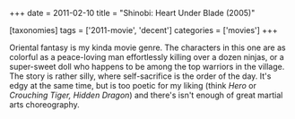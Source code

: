 +++
date = 2011-02-10
title = "Shinobi: Heart Under Blade (2005)"

[taxonomies]
tags = ['2011-movie', 'decent']
categories = ['movies']
+++

Oriental fantasy is my kinda movie genre. The characters in this one are
as colorful as a peace-loving man effortlessly killing over a dozen
ninjas, or a super-sweet doll who happens to be among the top warriors
in the village. The story is rather silly, where self-sacrifice is the
order of the day. It's edgy at the same time, but is too poetic for my
liking (think *Hero* or *Crouching Tiger, Hidden Dragon*) and there's
isn't enough of great martial arts choreography.
